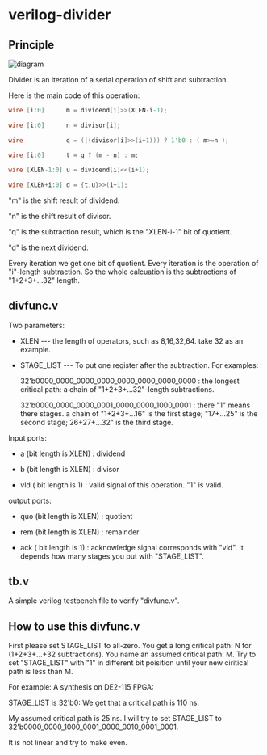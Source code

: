 # verilog-divider


## Principle ##

![diagram](https://github.com/risclite/verilog-divider/blob/master/diagram.PNG)

Divider is an iteration of a serial operation of shift and subtraction. 

Here is the main code of this operation:

```verilog
wire [i:0]      m = dividend[i]>>(XLEN-i-1);
             
wire [i:0]      n = divisor[i];
    
wire            q = (|(divisor[i]>>(i+1))) ? 1'b0 : ( m>=n );
     
wire [i:0]      t = q ? (m - n) : m;

wire [XLEN-1:0] u = dividend[i]<<(i+1);
			    
wire [XLEN+i:0] d = {t,u}>>(i+1);
```

"m" is the shift result of dividend.

"n" is the shift result of divisor.

"q" is the subtraction result, which is the "XLEN-i-1" bit of quotient.

"d" is the next dividend.

Every iteration we get one bit of quotient. Every iteration is the operation of "i"-length subtraction. So the whole calcuation is the subtractions of "1+2+3+...32" length.

## divfunc.v ##

Two parameters:
* XLEN --- the length of operators, such as 8,16,32,64. take 32 as an example.

* STAGE_LIST --- To put one register after the subtraction. For examples:
     
     32'b0000_0000_0000_0000_0000_0000_0000_0000 : the longest critical path: a chain of "1+2+3+...32"-length subtractions.
     
     32'b0000_0000_0000_0001_0000_0000_1000_0001 : there "1" means there stages. a chain of "1+2+3+...16" is the first stage; "17+...25" is the second stage; 26+27+...32" is the third stage.
     
 
 Input ports:
 
 * a (bit length is XLEN) : dividend
 
 * b (bit length is XLEN) : divisor
 
 * vld ( bit length is 1) : valid signal of this operation. "1" is valid.
 
 
 output ports:
 
 * quo (bit length is XLEN) : quotient
 
 * rem (bit length is XLEN) : remainder
 
 * ack ( bit length is 1) : acknowledge signal corresponds with "vld". It depends how many stages you put with "STAGE_LIST".
 
 
## tb.v ##

A simple verilog testbench file to verify "divfunc.v".

## How to use this divfunc.v ##

First please set STAGE_LIST to all-zero. You get a long critical path: N for (1+2+3+...+32 subtractions). You name an assumed critical path: M. Try to set "STAGE_LIST" with "1" in different bit poisition until your new ciritical path is less than M.

For example: A synthesis on DE2-115 FPGA:

   STAGE_LIST is 32'b0: We get that a critical path is 110 ns.
   
   My assumed critical path is 25 ns. I will try to set STAGE_LIST to 32'b0000_0000_1000_0001_0000_0010_0001_0001.
   
   It is not linear and try to make even.
     
